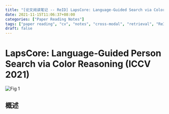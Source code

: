 ```yaml
---
title: "[论文阅读笔记 -- ReID] LapsCore: Language-Guided Search via Color Reasoning (ICCV 2021)"
date: 2021-11-15T11:06:37+08:00
categories: ["Paper Reading Notes"]
tags: ["paper reading", "cv", "notes", "cross-modal", "retrieval", "ReID"]
draft: false
---
```


# LapsCore: Language-Guided Person Search via Color Reasoning (ICCV 2021)

![Fig 1](/images/2021/PRN115/1.png)

## 概述


